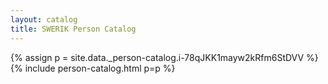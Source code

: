```yaml
---
layout: catalog
title: SWERIK Person Catalog
---
```

{% assign p = site.data._person-catalog.i-78qJKK1mayw2kRfm6StDVV %}
{% include person-catalog.html p=p %}


